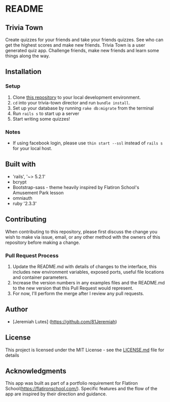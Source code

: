 # README


## Trivia Town

Create quizzes for your friends and take your friends quizzes. See who can get the highest scores and make new friends. Trivia Town is a user generated quiz app.
Challenge friends, make new friends and learn some things along the way.


## Installation

### Setup
1. Clone [this repository](https://github.com/81Jeremiah/trivia-town) to your local development environment.
2. `cd` into your trivia-town director and run `bundle install`.
3. Set up your database by running `rake db:migrate` from the terminal
4. Run `rails s` to start up a server
5. Start writing some quizzes!


### Notes
* If using facebook login, please use `thin start --ssl` instead of `rails s` for your local host.

## Built with
* 'rails', '~> 5.2.1'
* bcrypt
* Bootstrap-sass - theme heavily inspired by Flatiron School's Amusement Park lesson
* omniauth
* ruby '2.3.3'


## Contributing

When contributing to this repository, please first discuss the change you wish to make via issue,
email, or any other method with the owners of this repository before making a change.

### Pull Request Process
1. Update the README.md with details of changes to the interface, this includes new environment
   variables, exposed ports, useful file locations and container parameters.
2. Increase the version numbers in any examples files and the README.md to the new version that this
   Pull Request would represent.
3. For now, I'll perform the merge after I review any pull requests.

## Author
* [Jeremiah Lutes] (https://github.com/81Jeremiah)

## License
This project is licensed under the MIT License - see the [LICENSE.md](LICENSE.md) file for details

## Acknowledgments
This app was built as part of a portfolio requirement for Flatiron School(https://flatironschool.com/). Specific features and the flow of the app are inspired by their direction and guidance.

